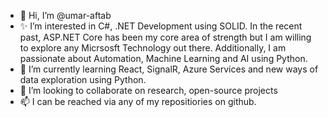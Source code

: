 - 👋 Hi, I’m @umar-aftab
- ✨ I’m interested in C#, .NET Development using SOLID. In the recent past, ASP.NET Core has been my core area of strength but I am willing to explore any Micrsosft Technology out there. Additionally, I am passionate about Automation, Machine Learning and AI using Python.
- 🌱 I’m currently learning React, SignalR, Azure Services and new ways of data exploration using Python.
- 💞️ I’m looking to collaborate on research, open-source projects
- 📫 I can be reached via any of my repositiories on github.

<!---
umar-aftab/umar-aftab is a ✨ special ✨ repository because its `README.md` (this file) appears on your GitHub profile.
You can click the Preview link to take a look at your changes.
--->
